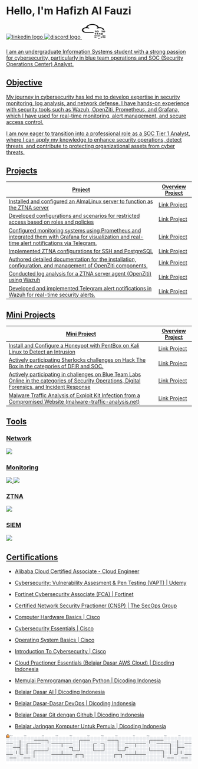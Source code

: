 # Hello, I'm Hafizh Al Fauzi
<div align="left">
  <a href="https://www.linkedin.com/in/hafizhalfauzi" target="_blank">
    <img src="https://raw.githubusercontent.com/maurodesouza/profile-readme-generator/master/src/assets/icons/social/linkedin/default.svg" width="65" height="40" alt="linkedin logo" />
  </a>
  <a href="https://discordapp.com/users/239606244409737216" target="_blank">
  <img src="https://raw.githubusercontent.com/maurodesouza/profile-readme-generator/master/src/assets/icons/social/discord/default.svg" width="65" height="40" alt="discord logo" />
  <a href="https://blueteamlabs.online/public/user/5a72a98b18bc3c000dc11a" target="_blank">
  <a href="https://tryhackme.com/p/cad0nk" target="_blank">
  <img src="https://raw.githubusercontent.com/maurodesouza/profile-readme-generator/master/src/assets/icons/social/tryhackme/default.svg" width="65" height="40" alt="tryhackme logo" />
  <a href="https://app.hackthebox.com/profile/1867441" target="_blank">
</div>


###

I am an undergraduate Information Systems student with a strong passion for cybersecurity, particularly in blue team operations and SOC (Security Operations Center) Analyst.

## Objective

My journey in cybersecurity has led me to develop expertise in security monitoring, log analysis, and network defense. I have hands-on experience with security tools such as Wazuh, OpenZiti, Prometheus, and Grafana, which I have used for real-time monitoring, alert management, and secure access control.

I am now eager to transition into a professional role as a SOC Tier 1 Analyst, where I can apply my knowledge to enhance security operations, detect threats, and contribute to protecting organizational assets from cyber threats.

## Projects

|                                                                 Project                                                      | Overview Project           |
|------------------------------------------------------------------------------------------------------------------------------|----------------------------|
| Installed and configured an AlmaLinux server to function as the ZTNA server | <a href="https://github.com/cad0nk/Project-1">Link Project</a>|
| Developed configurations and scenarios for restricted access based on roles and policies | <a href="https://github.com/cad0nk/Project-2">Link Project</a>|
| Configured monitoring systems using Prometheus and integrated them with Grafana for visualization and real-time alert notifications via Telegram.  | <a href="https://github.com/cad0nk/Project-3">Link Project</a>|
| Implemented ZTNA configurations for SSH and PostgreSQL | <a href="https://github.com/cad0nk/Project-4">Link Project</a>|
| Authored detailed documentation for the installation, configuration, and management of OpenZiti components. | <a href="https://github.com/cad0nk/Project-5">Link Project</a>|
| Conducted log analysis for a ZTNA server agent (OpenZiti) using Wazuh | <a href="https://github.com/cad0nk/Project-6">Link Project</a>|
|  Developed and implemented Telegram alert notifications in Wazuh for real-time security alerts.| <a href="https://github.com/cad0nk/Project-7">Link Project</a>|

## Mini Projects

|                                                              Mini Project                                                    | Overview Project           |
|------------------------------------------------------------------------------------------------------------------------------|----------------------------|
| Install and Configure a Honeypot with PentBox on Kali Linux to Detect an Intrusion | <a href="https://github.com/cad0nk/MiniProject-1">Link Project</a>|
| Actively participating Sherlocks challenges on Hack The Box in the categories of DFIR and SOC. | <a href="https://github.com/cad0nk/MiniProject-2">Link Project</a>|
| Actively participating in challenges on Blue Team Labs Online in the categories of Security Operations, Digital Forensics, and Incident Response| <a href="https://github.com/cad0nk/MiniProject-3">Link Project</a>|
| Malware Traffic Analysis of Exploit Kit Infection from a Compromised Website (malware-traffic-analysis.net) | <a href="https://github.com/cad0nk/MiniProject-4">Link Project</a> |


## Tools

### Network
<div>
    <img src="https://img.shields.io/badge/-Wireshark-1679A7?&style=for-the-badge&logo=Wireshark&logoColor=white" />
</div>

### Monitoring
<div>
    <img src="https://img.shields.io/badge/-Grafana-F46800?&style=for-the-badge&logo=Grafana&logoColor=white" />
    <img src="https://img.shields.io/badge/-Prometheus-E6522C?&style=for-the-badge&logo=Prometheus&logoColor=white" />
</div>

### ZTNA
<div>
    <img src="https://img.shields.io/badge/-OpenZiti-6A0DAD?&style=for-the-badge&logo=OpenZiti&logoColor=white" />
</div>

### SIEM
<div>
    <img src="https://img.shields.io/badge/-Wazuh-007BFF?&style=for-the-badge&logo=Wazuh&logoColor=white" />
</div>

## Certifications
- Alibaba Cloud Certified Associate - Cloud Engineer

- Cybersecurity: Vulnerability Assesment & Pen Testing (VAPT) | Udemy

- Fortinet Cybersecurity Associate (FCA) | Fortinet

- Certified Network Security Practioner (CNSP) | The SecOps Group

- Computer Hardware Basics | Cisco

- Cybersecurity Essentials | Cisco

- Operating System Basics | Cisco

- Introduction To Cybersecurity | Cisco

- Cloud Practioner Essentials (Belajar Dasar AWS Cloud) | Dicoding Indonesia

- Memulai Pemrograman dengan Python | Dicoding Indonesia

- Belajar Dasar AI | Dicoding Indonesia

- Belajar Dasar-Dasar DevOps | Dicoding Indonesia

- Belajar Dasar Git dengan Github | Dicoding Indonesia

- Belajar Jaringan Komputer Untuk Pemula | Dicoding Indonesia


<picture>
  <source media="(prefers-color-scheme: dark)" srcset="https://raw.githubusercontent.com/cad0nk/cad0nk/output/pacman-contribution-graph-dark.svg">
  <source media="(prefers-color-scheme: light)" srcset="https://raw.githubusercontent.com/cad0nk/cad0nk/output/pacman-contribution-graph.svg">
  <img alt="pacman contribution graph" src="https://raw.githubusercontent.com/cad0nk/cad0nk/output/pacman-contribution-graph.svg">
</picture>

